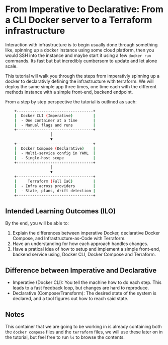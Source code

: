 # From Imperative to Declarative: From a CLI Docker server to a Terraform infrastructure

Interaction with infrastructure is to begin usually done through something like, spinning up a docker instance using some cloud platform, then you would SSH into the instance and maybe start it using a few `docker run` commands. Its fast but but incredibly cumbersom to update and let alone scale.

This tutorial will walk you through the steps from imperativly spinning up a docker to declarativly defining the infrastructure with terraform. We will deploy the same simple app three times, one time each with the different methods instance with a simple front-end, backend endpoint.

From a step by step perspective the tutorial is outlined as such:

```bash
    +----------------------------------+
    |  Docker CLI (Imperative)         |
    |  - One container at a time       |
    |  - Manual flags and runs         |
    +----------------------------------+
                    │
                    ▼
    +----------------------------------+
    |  Docker Compose (Declarative)    |
    |  - Multi-service config in YAML  |
    |  - Single-host scope             |
    +----------------------------------+
                    │
                    ▼
    +----------------------------------+
    |     Terraform (Full IaC)         |
    |  - Infra across providers        |
    |  - State, plans, drift detection |
    +----------------------------------+
```

## Intended Learning Outcomes (ILO)

By the end, you will be able to:

1. Explain the differences between imperative Docker, declarative Docker Compose, and Infrastructure-as-Code with Terraform.
2. Have an understanding for how each approach handles changes.
3. Have a pratical idea of how to setup and implement a simple front-end, backend service using, Docker CLI, Docker Compose and Terraform.

## Difference between Imperative and Declarative

- Imperative (Docker CLI): You tell the machine how to do each step. This leads to a fast feedback loop, but changes are hard to reproduce.
- Declarative (Compose/Transform): The desired state of the system is declared, and a tool figures out how to reach said state.

## Notes

This container that we are going to be working in is already containing both the `docker compose` files and the `terraform` files, we will use these later on in the tutorial, but feel free to run `ls` to browse the contents.
